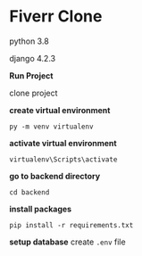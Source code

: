 # Fiverr Clone
python 3.8

django 4.2.3

**Run Project**

clone project

**create virtual environment**

```py -m venv virtualenv```

**activate virtual environment**

```virtualenv\Scripts\activate```

**go to backend directory**

```cd backend```

**install packages**

```pip install -r requirements.txt```

**setup database**
create ```.env``` file


